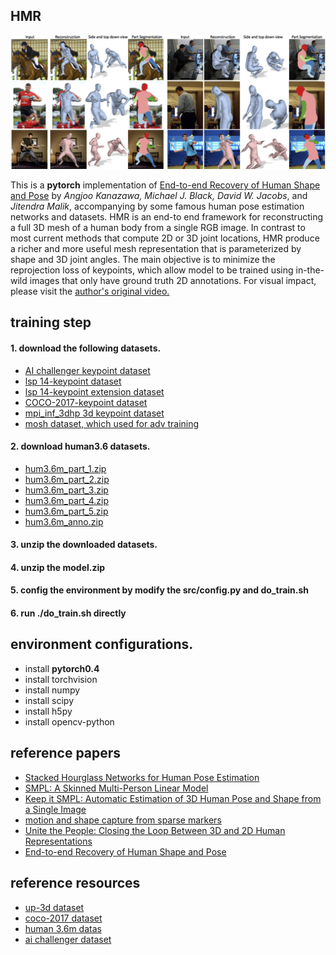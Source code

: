 ## HMR
<p align="center">
 <img src="./images/paper_picked.png" width="800px">
</p>

This is a **pytorch** implementation of [End-to-end Recovery of Human Shape and Pose](https://arxiv.org/abs/1712.06584) by *Angjoo Kanazawa, Michael J. Black, David W. Jacobs*, and *Jitendra Malik*, accompanying by some famous human pose estimation networks and datasets. 
HMR is an end-to end framework for reconstructing a full 3D mesh of a human body from a single RGB image. In contrast to most current methods that compute 2D or 3D joint locations, HMR produce a richer and more useful mesh representation that is parameterized by shape and 3D joint angles. The main objective is to minimize the reprojection loss of keypoints, which allow model to be trained using in-the-wild images that only have ground truth 2D annotations. For visual impact, please visit the [author's original video.](https://www.youtube.com/watch?v=bmMV9aJKa-c)

## training step
#### 1. download the following datasets.
- [AI challenger keypoint dataset](https://challenger.ai/datasets/keypoint)
- [lsp 14-keypoint dataset](https://pan.baidu.com/s/1BgKRJfggJcObHXkzHH5I5A)
- [lsp 14-keypoint extension dataset](https://pan.baidu.com/s/1uUcsdCKbzIwKCc9SzVFXAA)
- [COCO-2017-keypoint dataset](http://cocodataset.org/)
- [mpi_inf_3dhp 3d keypoint dataset](https://pan.baidu.com/s/1XQZNV3KPtiBi5ODnr7RB9A) 
- [mosh dataset, which used for adv training](https://pan.baidu.com/s/1OWzeMeLS5tKx1XGAiyZ0XA)
#### 2. download human3.6 datasets.
- [hum3.6m_part_1.zip](https://pan.baidu.com/s/1oeO213vrKyYEr46P1OBEgw)
- [hum3.6m_part_2.zip](https://pan.baidu.com/s/1XRnNn0qJeo5TECacjiJv4g)
- [hum3.6m_part_3.zip](https://pan.baidu.com/s/15AOngXr3zya2XsK7Sry97g)
- [hum3.6m_part_4.zip](https://pan.baidu.com/s/1RNqWSP1KREBhvPHn6-pCbA)
- [hum3.6m_part_5.zip](https://pan.baidu.com/s/109RwxgpWxEraXzIXf7iYkg)
- [hum3.6m_anno.zip](https://pan.baidu.com/s/1kCOQ2qzf69RLX3VN4cw5Mw)
#### 3. unzip the downloaded datasets.
#### 4. unzip the model.zip
#### 5. config the environment by modify the src/config.py and do_train.sh
#### 6. run ./do_train.sh directly

## environment configurations.
  - install **pytorch0.4**
  - install torchvision
  - install numpy
  - install scipy
  - install h5py
  - install opencv-python
  
## reference papers
- [Stacked Hourglass Networks for Human Pose Estimation](https://arxiv.org/abs/1603.06937)
- [SMPL: A Skinned Multi-Person Linear Model](http://files.is.tue.mpg.de/black/papers/SMPL2015.pdf)
- [Keep it SMPL: Automatic Estimation of 3D Human Pose and Shape from a Single Image](https://pdfs.semanticscholar.org/4cea/52b44fc5cb1803a07fa466b6870c25535313.pdf)
- [motion and shape capture from sparse markers](http://files.is.tue.mpg.de/black/papers/MoSh.pdf)
- [Unite the People: Closing the Loop Between 3D and 2D Human Representations](https://arxiv.org/abs/1701.02468)
- [End-to-end Recovery of Human Shape and Pose](https://arxiv.org/abs/1712.06584)

## reference resources
- [up-3d dataset](http://files.is.tuebingen.mpg.de/classner/up/)
- [coco-2017 dataset](http://cocodataset.org/)
- [human 3.6m datas](http://vision.imar.ro/human3.6m/description.php)
- [ai challenger dataset](https://challenger.ai/)
